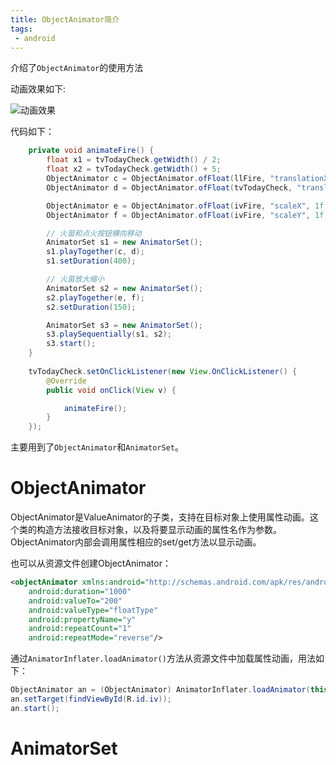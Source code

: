 ```yaml
---
title: ObjectAnimator简介
tags:
 - android
---
```

介绍了`ObjectAnimator`的使用方法

<!-- more -->

动画效果如下:

![动画效果](fire.gif)

代码如下：

```java
    private void animateFire() {
        float x1 = tvTodayCheck.getWidth() / 2;
        float x2 = tvTodayCheck.getWidth() + 5;
        ObjectAnimator c = ObjectAnimator.ofFloat(llFire, "translationX", 0, x1);
        ObjectAnimator d = ObjectAnimator.ofFloat(tvTodayCheck, "translationX", 0, x2);

        ObjectAnimator e = ObjectAnimator.ofFloat(ivFire, "scaleX", 1f, 1.5f, 1f);
        ObjectAnimator f = ObjectAnimator.ofFloat(ivFire, "scaleY", 1f, 1.5f, 1f);

        // 火苗和点火按钮横向移动
        AnimatorSet s1 = new AnimatorSet();
        s1.playTogether(c, d);
        s1.setDuration(400);

        // 火苗放大缩小
        AnimatorSet s2 = new AnimatorSet();
        s2.playTogether(e, f);
        s2.setDuration(150);

        AnimatorSet s3 = new AnimatorSet();
        s3.playSequentially(s1, s2);
        s3.start();
    }
    
    tvTodayCheck.setOnClickListener(new View.OnClickListener() {
        @Override
        public void onClick(View v) {

            animateFire();
        }
    });
```

主要用到了`ObjectAnimator`和`AnimatorSet`。

# ObjectAnimator
ObjectAnimator是ValueAnimator的子类，支持在目标对象上使用属性动画。这个类的构造方法接收目标对象，以及将要显示动画的属性名作为参数。ObjectAnimator内部会调用属性相应的set/get方法以显示动画。

也可以从资源文件创建ObjectAnimator：

```xml
<objectAnimator xmlns:android="http://schemas.android.com/apk/res/android"
    android:duration="1000"
    android:valueTo="200"
    android:valueType="floatType"
    android:propertyName="y"
    android:repeatCount="1"
    android:repeatMode="reverse"/>
```

通过`AnimatorInflater.loadAnimator()`方法从资源文件中加载属性动画，用法如下：

```java
ObjectAnimator an = (ObjectAnimator) AnimatorInflater.loadAnimator(this, R.animator.scale_down);
an.setTarget(findViewById(R.id.iv));
an.start();
```

# AnimatorSet



[ref]: https://developer.android.com/reference/android/animation/ObjectAnimator.html
[ref2]: https://developer.android.com/guide/topics/graphics/prop-animation.html#object-animator
